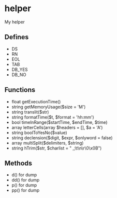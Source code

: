 # helper
My helper

## Defines
- DS
- RN
- EOL
- TAB
- DB_YES
- DB_NO

## Functions
- float getExecutionTime()
- string getMemoryUsage($size = 'M')
- string translit($str)
- string formatTime($t, $format = 'hh:mm')
- bool timeInRange($startTime, $endTime, $time)
- array letterCells(array $headers = [], $a = 'A')
- string boolToYesNo($value)
- string declension($digit, $expr, $onlyword = false)
- array multiSplit($delimiters, $string)
- string hTrim($str, $charlist = " ,;\t\n\r\0\x0B")

## Methods
- d() for dump
- dd() for dump
- p() for dump
- pp() for dump
